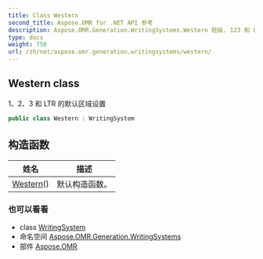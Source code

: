 ```yaml
---
title: Class Western
second_title: Aspose.OMR for .NET API 参考
description: Aspose.OMR.Generation.WritingSystems.Western 班级. 123 和 LTR 的默认区域设置
type: docs
weight: 750
url: /zh/net/aspose.omr.generation.writingsystems/western/
---
```

## Western class

1、2、3 和 LTR 的默认区域设置

```csharp
public class Western : WritingSystem
```

## 构造函数

| 姓名 | 描述 |
| --- | --- |
| [Western](western/)() | 默认构造函数。 |

### 也可以看看

* class [WritingSystem](../writingsystem/)
* 命名空间 [Aspose.OMR.Generation.WritingSystems](../../aspose.omr.generation.writingsystems/)
* 部件 [Aspose.OMR](../../)


